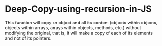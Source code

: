 # Deep-Copy-using-recursion-in-JS
This function will copy an object and all its content (objects within objects, objects within arrays, arrays within objects, methods, etc.) without modifying the original, that is, it will make a copy of each of its elements and not of its pointers.
